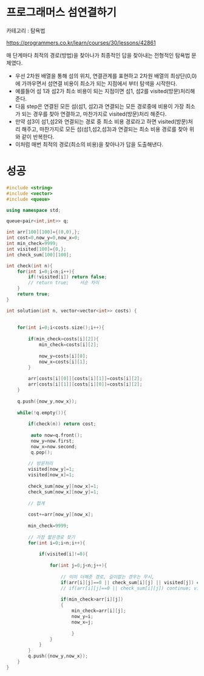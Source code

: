 # 프로그래머스 섬연결하기

카테고리 : 탐욕법

<https://programmers.co.kr/learn/courses/30/lessons/42861>

매 단계마다 최적의 경로(방법)을 찾아나가 최종적인 답을 찾아내는 전형적인 탐욕법 문제였다.

- 우선 2차원 배열을 통해 섬의 위치, 연결관계를 표현하고 2차원 배열의 최상단(0,0)에 가까우면서 섬연결 비용이 최소가 되는 지점에서 부터 탐색을 시작한다.
- 예를들어 섬 1과 섬2가 최소 비용이 되는 지점이면 섬1, 섬2를 visited(방문)처리해준다.
- 다음 step은 연결된 모든 섬(섬1, 섬2)과 연결되는 모든 경로중에 비용이 가장 최소가 되는 경우를 찾아 연결하고, 마찬가지로 visited(방문)처리 해준다.
- 만약 섬3이 섬1,섬2와 연결되는 경로 중 최소 비용 경로라고 하면 visited(방문)처리 해주고, 마찬가지로 모든 섬(섬1,섬2,섬3)과 연결되는 최소 비용 경로를 찾아 위와 같이 반복한다.
- 이처럼 매번 최적의 경로(최소의 비용)을 찾아나가 답을 도출해낸다.



# 성공

```c++
#include <string>
#include <vector>
#include <queue>

using namespace std;

queue<pair<int,int>> q;

int arr[100][100]={(0,0),};
int cost=0,now_y=0,now_x=0;
int min_check=9999;
int visited[100]={0,};
int check_sum[100][100];

int check(int n){
    for(int i=0;i<n;i++){
        if(!visited[i]) return false;
        // return true;    서순 차이
    }
    return true;
}

int solution(int n, vector<vector<int>> costs) {
    
    
    for(int i=0;i<costs.size();i++){
        
        if(min_check>costs[i][2]){
            min_check=costs[i][2];
            
            now_y=costs[i][0];
            now_x=costs[i][1];
        }
        
        arr[costs[i][0]][costs[i][1]]=costs[i][2];
        arr[costs[i][1]][costs[i][0]]=costs[i][2];   
    }
    
    q.push({now_y,now_x});
    
    while(!q.empty()){
         
        if(check(n)) return cost;
        
         auto now=q.front();
         now_y=now.first;
         now_x=now.second;
         q.pop();
    
        // 방문처리
        visited[now_y]=1;
        visited[now_x]=1;
        
        check_sum[now_y][now_x]=1;
        check_sum[now_x][now_y]=1;
        
        // 합계
        
        cost+=arr[now_y][now_x];
        
        min_check=9999;
        
        // 가장 짧은경로 찾기
        for(int i=0;i<n;i++){   
            
            if(visited[i]!=0){
                
                for(int j=0;j<n;j++){
                    
                    // 이미 더해준 경로, 길이없는 경우는 무시, 
                    if(arr[i][j]==0 || check_sum[i][j] || visited[j]) continue;
                    // if(arr[i][j]==0 || check_sum[i][j]) continue; visited를 고려하지 않으면 안된다
                   
                    if(min_check>arr[i][j])
                    {   
                        min_check=arr[i][j];
                        now_y=i;
                        now_x=j;
                        
                        }
                }
            }
        }
        q.push({now_y,now_x});
    }
}
```


